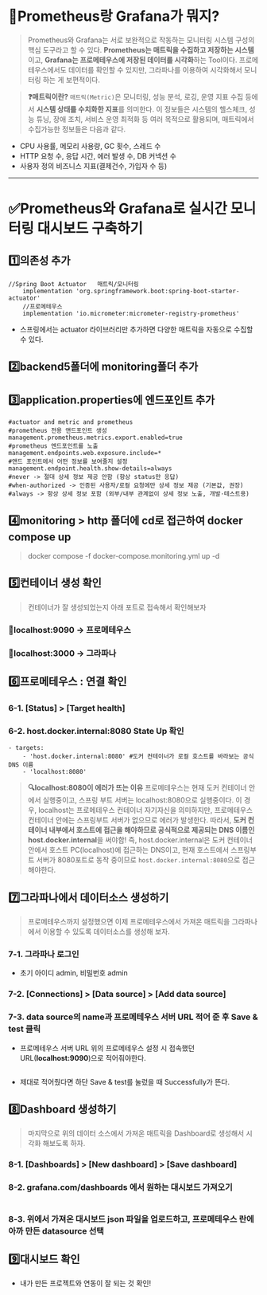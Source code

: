 <h1 id="🤔prometheus랑-grafana가-뭐지">🤔Prometheus랑 Grafana가 뭐지?</h1>
<blockquote>
<p>Prometheus와 Grafana는 서로 보완적으로 작동하는 모니터링 시스템 구성의 핵심 도구라고 할 수 있다.
<strong>Prometheus는 매트릭을 수집하고 저장하는 시스템</strong>이고, <strong>Grafana는 프로메테우스에 저장된 데이터를 시각화</strong>하는 Tool이다.
프로메테우스에서도 데이터를 확인할 수 있지만, 그라파나를 이용하여 시각화해서 모니터링 하는 게 보편적이다.</p>
</blockquote>
<blockquote>
<p><strong>❓매트릭이란?</strong>
<code>매트릭(Metric)</code>은 모니터링, 성능 분석, 로깅, 운영 지표 수집 등에서 <strong>시스템 상태를 수치화한 지표</strong>를 의미한다.
이 정보들은 시스템의 헬스체크, 성능 튜닝, 장애 조치, 서비스 운영 최적화 등 여러 목적으로 활용되며, 매트릭에서 수집가능한 정보들은 다음과 같다.</p>
</blockquote>
<ul>
<li>CPU 사용률, 메모리 사용량, GC 횟수, 스레드 수</li>
<li>HTTP 요청 수, 응답 시간, 에러 발생 수, DB 커넥션 수</li>
<li>사용자 정의 비즈니스 지표(결제건수, 가입자 수 등)</li>
</ul>
<hr />
<h1 id="✅prometheus와-grafana로-실시간-모니터링-대시보드-구축하기">✅Prometheus와 Grafana로 실시간 모니터링 대시보드 구축하기</h1>
<h2 id="1️⃣의존성-추가">1️⃣의존성 추가</h2>
<pre><code class="language-bash">//Spring Boot Actuator   매트릭/모니터링
    implementation 'org.springframework.boot:spring-boot-starter-actuator'
    //프로메테우스
    implementation 'io.micrometer:micrometer-registry-prometheus'</code></pre>
<ul>
<li>스프링에서는 actuator 라이브러리만 추가하면 다양한 매트릭을 자동으로 수집할 수 있다.</li>
</ul>
<h2 id="2️⃣backend5폴더에-monitoring폴더-추가">2️⃣backend5폴더에 monitoring폴더 추가<img alt="" src="https://velog.velcdn.com/images/dev_ssj/post/4f122c89-6c1d-498f-8fc7-49867ccf619e/image.png" /></h2>
<h2 id="3️⃣applicationproperties에-엔드포인트-추가">3️⃣application.properties에 엔드포인트 추가</h2>
<pre><code class="language-bash">#actuator and metric and prometheus
#prometheus 전용 앤드포인트 생성
management.prometheus.metrics.export.enabled=true
#prometheus 엔드포인트를 노출
management.endpoints.web.exposure.include=*
#앤드 포인트에서 어떤 정보를 보여줄지 설정
management.endpoint.health.show-details=always
#never -&gt; 절대 상세 정보 제공 안함 (항상 status만 응답)
#when-authorized -&gt; 인증된 사용자/로컬 요청에만 상세 정보 제공 (기본값, 권장)
#always -&gt; 항상 상세 정보 포함 (외부/내부 관계없이 상세 정보 노출, 개발·테스트용)</code></pre>
<h2 id="4️⃣monitoring--http-폴더에-cd로-접근하여-docker-compose-up">4️⃣monitoring &gt; http 폴더에 cd로 접근하여 docker compose up</h2>
<blockquote>
<p>docker compose -f docker-compose.monitoring.yml up -d </p>
</blockquote>
<h2 id="5️⃣컨테이너-생성-확인">5️⃣컨테이너 생성 확인</h2>
<blockquote>
<p>컨테이너가 잘 생성되었는지 아래 포트로 접속해서 확인해보자</p>
</blockquote>
<h3 id="📍localhost9090---프로메테우스">📍localhost:9090 -&gt; 프로메테우스<img alt="" src="https://velog.velcdn.com/images/dev_ssj/post/c0981003-4e8a-429d-8133-fc35a1d32f0b/image.png" /></h3>
<h3 id="📍localhost3000---그라파나">📍localhost:3000 -&gt; 그라파나<img alt="" src="https://velog.velcdn.com/images/dev_ssj/post/b8fed0dc-dc31-43b8-9046-ada99517ef5a/image.png" /></h3>
<h2 id="6️⃣프로메테우스--연결-확인">6️⃣프로메테우스 : 연결 확인</h2>
<h3 id="6-1-status--target-health">6-1. [Status] &gt; [Target health]<img alt="" src="https://velog.velcdn.com/images/dev_ssj/post/e4e19767-d9a9-4e35-a734-1816e570b9ac/image.png" /></h3>
<h3 id="6-2-hostdockerinternal8080-state-up-확인">6-2. host.docker.internal:8080 State Up 확인<img alt="" src="https://velog.velcdn.com/images/dev_ssj/post/73c23ec1-94aa-46ae-9066-a49f76b711bd/image.png" /></h3>
<pre><code class="language-bash">- targets:
    - 'host.docker.internal:8080' #도커 컨테이너가 로컬 호스트를 바라보는 공식 DNS 이름
    - 'localhost:8080'</code></pre>
<blockquote>
<p> <strong>🔍localhost:8080이 에러가 뜨는 이유</strong>
프로메테우스는 현재 도커 컨테이너 안에서 실행중이고, 스프링 부트 서버는 localhost:8080으로 실행중이다. 이 경우, localhost는 프로메테우스 컨테이너 자기자신을 의미하지만, 프로메테우스 컨테이너 안에는 스프링부트 서버가 없으므로 에러가 발생한다.
따라서, <strong>도커 컨테이너 내부에서 호스트에 접근을 해야하므로 공식적으로 제공되는 DNS 이름인 host.docker.internal</strong>을 써야함!
즉, host.docker.internal은 도커 컨테이너 안에서 호스트 PC(localhost)에 접근하는 DNS이고, 현재 호스트에서 스프링부트 서버가 8080포트로 동작 중이므로 <code>host.docker.internal:8080</code>으로 접근해야한다.</p>
</blockquote>
<h2 id="7️⃣그라파나에서-데이터소스-생성하기">7️⃣그라파나에서 데이터소스 생성하기</h2>
<blockquote>
<p>프로메테우스까지 설정했으면 이제 프로메테우스에서 가져온 매트릭을 그라파나에서 이용할 수 있도록 데이터소스를 생성해 보자.</p>
</blockquote>
<h3 id="7-1-그라파나-로그인">7-1. 그라파나 로그인<img alt="" src="https://velog.velcdn.com/images/dev_ssj/post/b8fed0dc-dc31-43b8-9046-ada99517ef5a/image.png" /></h3>
<ul>
<li>초기 아이디 admin, 비밀번호 admin</li>
</ul>
<h3 id="7-2-connections--data-source--add-data-source">7-2. [Connections] &gt; [Data source] &gt; [Add data source]<img alt="" src="https://velog.velcdn.com/images/dev_ssj/post/44385459-9883-4931-9bd7-d4ad4aba40cc/image.png" /></h3>
<h3 id="7-3-data-source의-name과-프로메테우스-서버-url-적어-준-후-save--test-클릭">7-3. data source의 name과 프로메테우스 서버 URL 적어 준 후 Save &amp; test 클릭<img alt="" src="https://velog.velcdn.com/images/dev_ssj/post/b0cf4587-9728-43d7-a6bd-9c60c8f5c50e/image.png" /></h3>
<ul>
<li>프로메테우스 서버 URL 위의 프로메테우스 설정 시 접속했던 URL(<strong>localhost:9090</strong>)으로 적어줘야한다.</li>
</ul>
<p><img alt="" src="https://velog.velcdn.com/images/dev_ssj/post/d3b985b3-6dc0-4238-9a5e-27efd4715571/image.png" /></p>
<ul>
<li>제대로 적어줬다면 하단 Save &amp; test를 눌렀을 때 Successfully가 뜬다. </li>
</ul>
<h2 id="8️⃣dashboard-생성하기">8️⃣Dashboard 생성하기</h2>
<blockquote>
<p>마지막으로 위의 데이터 소스에서 가져온 매트릭을 Dashboard로 생성해서 시각화 해보도록 하자.</p>
</blockquote>
<h3 id="8-1-dashboards--new-dashboard--save-dashboard">8-1. [Dashboards] &gt; [New dashboard] &gt; [Save dashboard]<img alt="" src="https://velog.velcdn.com/images/dev_ssj/post/0fe4ce4e-0907-46b2-85c5-a00e31aa38e5/image.png" /></h3>
<h3 id="8-2-grafanacomdashboards-에서-원하는-대시보드-가져오기">8-2. grafana.com/dashboards 에서 원하는 대시보드 가져오기</h3>
<p><img alt="" src="https://velog.velcdn.com/images/dev_ssj/post/e73ed4a0-2ede-44f9-b7b7-853b0f05b751/image.png" /></p>
<h3 id="8-3-위에서-가져온-대시보드-json-파일을-업로드하고-프로메테우스-란에-아까-만든-datasource-선택">8-3. 위에서 가져온 대시보드 json 파일을 업로드하고, 프로메테우스 란에 아까 만든 datasource 선택 <img alt="" src="https://velog.velcdn.com/images/dev_ssj/post/7350e136-58d6-4c48-a91e-a79e1315eb09/image.png" /></h3>
<h2 id="9️⃣대시보드-확인">9️⃣대시보드 확인<img alt="" src="https://velog.velcdn.com/images/dev_ssj/post/51ae0406-f0bb-4a45-83d3-2afc884cd324/image.png" /></h2>
<ul>
<li>내가 만든 프로젝트와 연동이 잘 되는 것 확인!</li>
</ul>